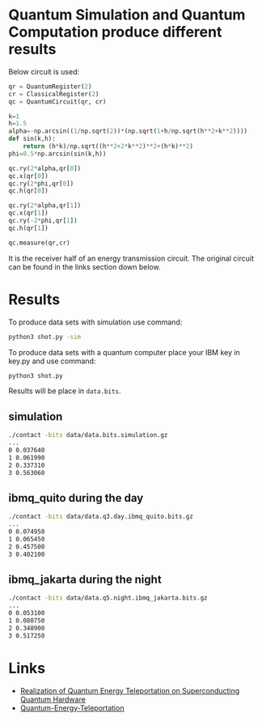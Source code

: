 # Quantum Simulation and Quantum Computation produce different results
Below circuit is used:
```python
qr = QuantumRegister(2)
cr = ClassicalRegister(2)
qc = QuantumCircuit(qr, cr)

k=1
h=1.5
alpha=-np.arcsin((1/np.sqrt(2))*(np.sqrt(1+h/np.sqrt(h**2+k**2))))
def sin(k,h):
    return (h*k)/np.sqrt((h**2+2*k**2)**2+(h*k)**2)
phi=0.5*np.arcsin(sin(k,h))

qc.ry(2*alpha,qr[0])
qc.x(qr[0])
qc.ry(2*phi,qr[0])
qc.h(qr[0])

qc.ry(2*alpha,qr[1])
qc.x(qr[1])
qc.ry(-2*phi,qr[1])
qc.h(qr[1])

qc.measure(qr,cr)
```
It is the receiver half of an energy transmission circuit. The original circuit can be found in the links section down below.

# Results
To produce data sets with simulation use command:
```sh
python3 shot.py -sim
```

To produce data sets with a quantum computer place your IBM key in key.py and use command:
```sh
python3 shot.py
```

Results will be place in `data.bits`.

## simulation
```sh
./contact -bits data/data.bits.simulation.gz
...
0 0.037640
1 0.061990
2 0.337310
3 0.563060
```

## ibmq_quito during the day
```sh
./contact -bits data/data.q3.day.ibmq_quito.bits.gz
...
0 0.074950
1 0.065450
2 0.457500
3 0.402100
```

## ibmq_jakarta during the night
```sh
./contact -bits data/data.q5.night.ibmq_jakarta.bits.gz
...
0 0.053100
1 0.080750
2 0.348900
3 0.517250
```

# Links
* [Realization of Quantum Energy Teleportation on Superconducting Quantum Hardware](https://arxiv.org/abs/2301.02666)
* [Quantum-Energy-Teleportation](https://github.com/IKEDAKAZUKI/Quantum-Energy-Teleportation)